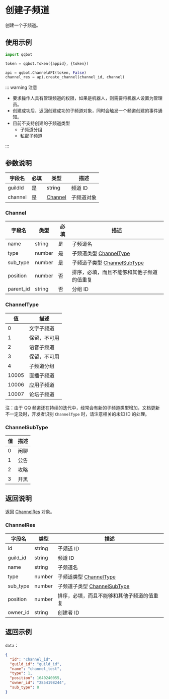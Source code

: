 # 创建子频道

创建一个子频道。
<Warnning />

## 使用示例

```python
import qqbot

token = qqbot.Token({appid}, {token})

api = qqbot.ChannelAPI(token, False)
channel_res = api.create_channel(channel_id, channel)
```

::: warning 注意

- 要求操作人具有管理频道的权限，如果是机器人，则需要将机器人设置为管理员。
- 创建成功后，返回创建成功的子频道对象，同时会触发一个频道创建的事件通知。
- 目前不支持创建的子频道类型
  - 子频道分组
  - 私密子频道

:::

## 参数说明

| 字段名  | 必填 | 类型                | 描述       |
| ------- | ---- | ------------------- | ---------- |
| guildId | 是   | string              | 频道 ID    |
| channel | 是   | [Channel](#channel) | 子频道对象 |

### Channel

| 字段名    | 类型   | 必填 | 描述                                           |
| --------- | ------ | ---- | ---------------------------------------------- |
| name      | string | 是   | 子频道名                                       |
| type      | number | 是   | 子频道类型 [ChannelType](#channeltype)         |
| sub_type  | number | 是   | 子频道子类型 [ChannelSubType](#channelsubtype) |
| position  | number | 否   | 排序，必填，而且不能够和其他子频道的值重复     |
| parent_id | string | 否   | 分组 ID                                        |

### ChannelType

| 值    | 描述         |
| ----- | ------------ |
| 0     | 文字子频道   |
| 1     | 保留，不可用 |
| 2     | 语音子频道   |
| 3     | 保留，不可用 |
| 4     | 子频道分组   |
| 10005 | 直播子频道   |
| 10006 | 应用子频道   |
| 10007 | 论坛子频道   |

注：由于 QQ 频道还在持续的迭代中，经常会有新的子频道类型增加，文档更新不一定及时，开发者识别 `ChannelType` 时，请注意相关的未知 ID 的处理。

### ChannelSubType

| 值  | 描述 |
| --- | ---- |
| 0   | 闲聊 |
| 1   | 公告 |
| 2   | 攻略 |
| 3   | 开黑 |

## 返回说明

返回 [ChannelRes](#channelres) 对象。

### ChannelRes

| 字段名   | 类型   | 描述                                           |
| -------- | ------ | ---------------------------------------------- |
| id       | string | 子频道 ID                                      |
| guild_id | string | 频道 ID                                        |
| name     | string | 子频道名                                       |
| type     | number | 子频道类型 [ChannelType](#channeltype)         |
| sub_type | number | 子频道子类型 [ChannelSubType](#channelsubtype) |
| position | number | 排序，必填，而且不能够和其他子频道的值重复     |
| owner_id | string | 创建者 ID                                      |

## 返回示例

`data`：

```json
{
  "id": "channel_id",
  "guild_id": "guild_id",
  "name": "channel_test",
  "type": 1,
  "position": 1640240055,
  "owner_id": "2854198244",
  "sub_type": 0
}
```

